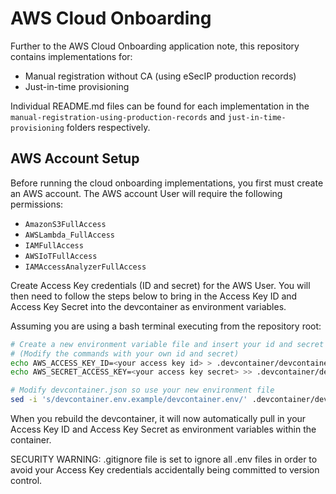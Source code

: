 # AWS Cloud Onboarding

Further to the AWS Cloud Onboarding application note, this repository contains
implementations for:

- Manual registration without CA (using eSecIP production records)
- Just-in-time provisioning

Individual README.md files can be found for each implementation in the
```manual-registration-using-production-records``` and
```just-in-time-provisioning``` folders respectively.

## AWS Account Setup

Before running the cloud onboarding implementations, you first must create an
AWS account. The AWS account User will require the following permissions:

- `AmazonS3FullAccess`
- `AWSLambda_FullAccess`
- `IAMFullAccess`
- `AWSIoTFullAccess`
- `IAMAccessAnalyzerFullAccess`

Create Access Key credentials (ID and secret) for the AWS User. You will then
need to follow the steps below to bring in the Access Key ID and Access Key
Secret into the devcontainer as environment variables.

Assuming you are using a bash terminal executing from the repository root:

```bash
# Create a new environment variable file and insert your id and secret
# (Modify the commands with your own id and secret)
echo AWS_ACCESS_KEY_ID=<your access key id> > .devcontainer/devcontainer.env
echo AWS_SECRET_ACCESS_KEY=<your access key secret> >> .devcontainer/devcontainer.env

# Modify devcontainer.json so use your new environment file
sed -i 's/devcontainer.env.example/devcontainer.env/' .devcontainer/devcontainer.json
```

When you rebuild the devcontainer, it will now automatically pull in your
Access Key ID and Access Key Secret as environment variables within the
container.

SECURITY WARNING: .gitignore file is set to ignore all .env files in order to
avoid your Access Key credentials accidentally being committed to version
control.
